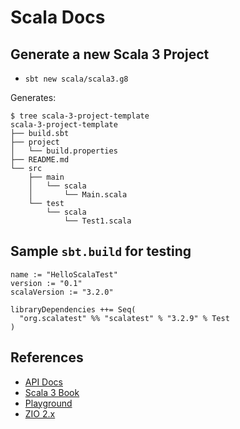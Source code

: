 # Scala Docs 

## Generate a new Scala 3 Project 
- `sbt new scala/scala3.g8` 

Generates:

```
$ tree scala-3-project-template 
scala-3-project-template
├── build.sbt
├── project
│   └── build.properties
├── README.md
└── src
    ├── main
    │   └── scala
    │       └── Main.scala
    └── test
        └── scala
            └── Test1.scala

```

## Sample `sbt.build` for testing 
```
name := "HelloScalaTest"
version := "0.1"
scalaVersion := "3.2.0"

libraryDependencies ++= Seq(
  "org.scalatest" %% "scalatest" % "3.2.9" % Test
)
```

## References
- [API Docs](https://www.scala-lang.org/api/3.2.2/)
- [Scala 3 Book](https://docs.scala-lang.org/scala3/book/introduction.html)
- [Playground](https://scastie.scala-lang.org/)
- [ZIO 2.x](https://zio.dev/overview/getting-started)